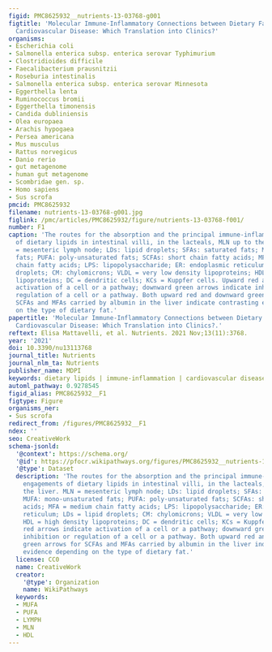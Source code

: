 ```yaml
---
figid: PMC8625932__nutrients-13-03768-g001
figtitle: 'Molecular Immune-Inflammatory Connections between Dietary Fats and Atherosclerotic
  Cardiovascular Disease: Which Translation into Clinics?'
organisms:
- Escherichia coli
- Salmonella enterica subsp. enterica serovar Typhimurium
- Clostridioides difficile
- Faecalibacterium prausnitzii
- Roseburia intestinalis
- Salmonella enterica subsp. enterica serovar Minnesota
- Eggerthella lenta
- Ruminococcus bromii
- Eggerthella timonensis
- Candida dubliniensis
- Olea europaea
- Arachis hypogaea
- Persea americana
- Mus musculus
- Rattus norvegicus
- Danio rerio
- gut metagenome
- human gut metagenome
- Scombridae gen. sp.
- Homo sapiens
- Sus scrofa
pmcid: PMC8625932
filename: nutrients-13-03768-g001.jpg
figlink: /pmc/articles/PMC8625932/figure/nutrients-13-03768-f001/
number: F1
caption: 'The routes for the absorption and the principal immune-inflammatory engagements
  of dietary lipids in intestinal villi, in the lacteals, MLN up to the liver. MLN
  = mesenteric lymph node; LDs: lipid droplets; SFAs: saturated fats; MUFA: mono-unsaturated
  fats; PUFA: poly-unsaturated fats; SCFAs: short chain fatty acids; MFA = medium
  chain fatty acids; LPS: lipopolysaccharide; ER: endoplasmic reticulum; LDs = lipid
  droplets; CM: chylomicrons; VLDL = very low density lipoproteins; HDL = high density
  lipoproteins; DC = dendritic cells; KCs = Kuppfer cells. Upward red arrows indicate
  activation of a cell or a pathway; downward green arrows indicate inhibition or
  regulation of a cell or a pathway. Both upward red and downward green arrows for
  SCFAs and MFAs carried by albumin in the liver indicate contrasting evidence depending
  on the type of dietary fat.'
papertitle: 'Molecular Immune-Inflammatory Connections between Dietary Fats and Atherosclerotic
  Cardiovascular Disease: Which Translation into Clinics?.'
reftext: Elisa Mattavelli, et al. Nutrients. 2021 Nov;13(11):3768.
year: '2021'
doi: 10.3390/nu13113768
journal_title: Nutrients
journal_nlm_ta: Nutrients
publisher_name: MDPI
keywords: dietary lipids | immune-inflammation | cardiovascular disease | microbiota
automl_pathway: 0.9278545
figid_alias: PMC8625932__F1
figtype: Figure
organisms_ner:
- Sus scrofa
redirect_from: /figures/PMC8625932__F1
ndex: ''
seo: CreativeWork
schema-jsonld:
  '@context': https://schema.org/
  '@id': https://pfocr.wikipathways.org/figures/PMC8625932__nutrients-13-03768-g001.html
  '@type': Dataset
  description: 'The routes for the absorption and the principal immune-inflammatory
    engagements of dietary lipids in intestinal villi, in the lacteals, MLN up to
    the liver. MLN = mesenteric lymph node; LDs: lipid droplets; SFAs: saturated fats;
    MUFA: mono-unsaturated fats; PUFA: poly-unsaturated fats; SCFAs: short chain fatty
    acids; MFA = medium chain fatty acids; LPS: lipopolysaccharide; ER: endoplasmic
    reticulum; LDs = lipid droplets; CM: chylomicrons; VLDL = very low density lipoproteins;
    HDL = high density lipoproteins; DC = dendritic cells; KCs = Kuppfer cells. Upward
    red arrows indicate activation of a cell or a pathway; downward green arrows indicate
    inhibition or regulation of a cell or a pathway. Both upward red and downward
    green arrows for SCFAs and MFAs carried by albumin in the liver indicate contrasting
    evidence depending on the type of dietary fat.'
  license: CC0
  name: CreativeWork
  creator:
    '@type': Organization
    name: WikiPathways
  keywords:
  - MUFA
  - PUFA
  - LYMPH
  - MLN
  - HDL
---
```

